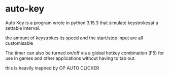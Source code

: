 # auto-key
Auto Key is a program wrote in python 3.15.3 that simulate keystrokesat a settable interval.

the amount of keystrokes its speed and the start/stop input are all customisable

The timer can also be turned on/off via a global hotkey combination (F5) for use in games and other applications without having to tab out.

this is heavily inspired by OP AUTO CLICKER

